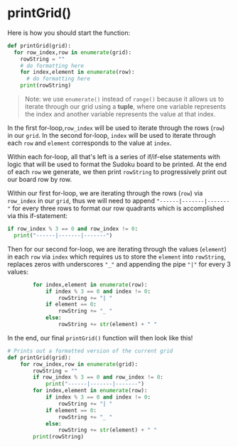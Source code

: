 <!--title={Sudoku Solver Lab: printGrid()}-->

<!--badges={Algorithmns:36}-->

<!--concepts{2D Lists}-->

# printGrid()

Here is how you should start the function:

```python
def printGrid(grid):
  for row_index,row in enumerate(grid):
    rowString = ""
    # do formatting here
    for index,element in enumerate(row):
      # do formatting here
    print(rowString)
```

> Note: we use `enumerate()` instead of `range()` because it allows us to iterate through our grid using a **tuple**, where one variable represents the index and another variable represents the value at that index.

In the first for-loop,`row_index` will be used to iterate through the rows (`row`) in our `grid`. In the second for-loop, `index` will be used to iterate through each `row` and `element` corresponds to the value at `index`.

Within each for-loop, all that's left is a series of if/if-else statements with logic that will be used to format the Sudoku board to be printed. At the end of each `row` we generate, we then print `rowString` to progressively print out our board row by row.

Within our first for-loop, we are iterating through the rows (`row`) via `row_index` in our `grid`, thus we will need to append `"------|-------|-------"` for every three rows to format our row quadrants which is accomplished via this if-statement:

```python
if row_index % 3 == 0 and row_index != 0:
  print("------|-------|-------")
```

Then for our second for-loop, we are iterating through the values (`element`) in each `row` via `index` which requires us to store the `element` into `rowString`, replaces zeros with underscores `"_"` and appending the pipe `"|"` for every 3 values:

```python
		for index,element in enumerate(row):
			if index % 3 == 0 and index != 0:
				rowString += "| "
			if element == 0:
				rowString += "_ "
			else:
				rowString += str(element) + " "
```

In the end, our final `printGrid()` function will then look like this!

```python
# Prints out a formatted version of the current grid
def printGrid(grid):
	for row_index,row in enumerate(grid):
		rowString = ""
		if row_index % 3 == 0 and row_index != 0:
			print("------|-------|-------")
		for index,element in enumerate(row):
			if index % 3 == 0 and index != 0:
				rowString += "| "
			if element == 0:
				rowString += "_ "
			else:
				rowString += str(element) + " "
		print(rowString)
```

